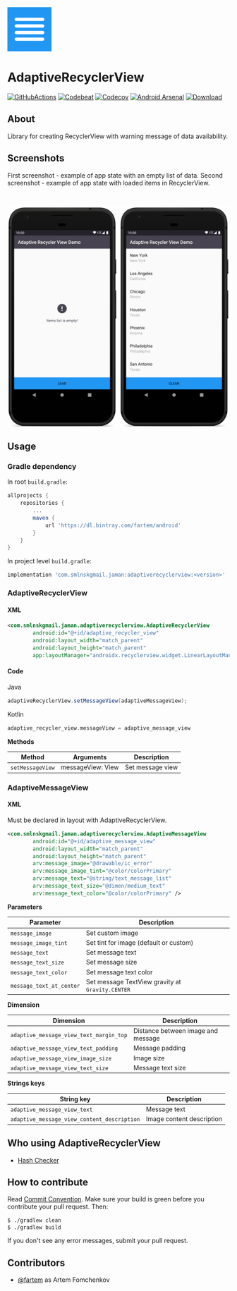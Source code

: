 <img src="media/logo/ic_app.png" height="100px" />

# AdaptiveRecyclerView

[![GitHubActions](https://github.com/fartem/adaptive-recycler-view/workflows/Build/badge.svg)](https://github.com/fartem/adaptive-recycler-view/actions?query=workflow%3ABuild)
[![Codebeat](https://codebeat.co/badges/820d5883-5346-41c1-a827-594d470ab38a)](https://codebeat.co/projects/github-com-fartem-adaptive-recycler-view-master)
[![Codecov](https://codecov.io/gh/fartem/adaptive-recycler-view/branch/master/graph/badge.svg)](https://codecov.io/gh/fartem/adaptive-recycler-view)
[![Android Arsenal](https://img.shields.io/badge/Android%20Arsenal-AdaptiveRecyclerView-brightgreen.svg?style=flat)](https://android-arsenal.com/details/1/8036)
[![Download](https://api.bintray.com/packages/fartem/android/com.smlnskgmail.jaman.adaptiverecyclerview/images/download.svg?version=1.1.0)](https://bintray.com/fartem/android/com.smlnskgmail.jaman.adaptiverecyclerview/1.0.0/link)

## About

Library for creating RecyclerView with warning message of data availability.

## Screenshots

First screenshot - example of app state with an empty list of data.
Second screenshot - example of app state with loaded items in RecyclerView.

<br/>
<p align="center">
  <img src="media/screenshots/screenshot_01.png" width="250" />
  <img src="media/screenshots/screenshot_02.png" width="250" />
</p>

## Usage

### Gradle dependency

In root `build.gradle`:

```gradle
allprojects {
    repositories {
        ...
        maven {
            url 'https://dl.bintray.com/fartem/android'
        }
    }
}
```

In project level `build.gradle`:

```gradle
implementation 'com.smlnskgmail.jaman:adaptiverecyclerview:<version>'
```

### AdaptiveRecyclerView

#### XML

```xml
<com.smlnskgmail.jaman.adaptiverecyclerview.AdaptiveRecyclerView
        android:id="@+id/adaptive_recycler_view"
        android:layout_width="match_parent"
        android:layout_height="match_parent"
        app:layoutManager="androidx.recyclerview.widget.LinearLayoutManager" />
```

#### Code

Java
```java
adaptiveRecyclerView.setMessageView(adaptiveMessageView);
```

Kotlin
```kotlin
adaptive_recycler_view.messageView = adaptive_message_view
```

__Methods__

| Method | Arguments | Description |
| --- | --- | --- |
| `setMessageView` | messageView: View | Set message view |

### AdaptiveMessageView

#### XML

Must be declared in layout with AdaptiveRecyclerView.

```xml
<com.smlnskgmail.jaman.adaptiverecyclerview.AdaptiveMessageView
        android:id="@+id/adaptive_message_view"
        android:layout_width="match_parent"
        android:layout_height="match_parent"
        arv:message_image="@drawable/ic_error"
        arv:message_image_tint="@color/colorPrimary"
        arv:message_text="@string/text_message_list"
        arv:message_text_size="@dimen/medium_text"
        arv:message_text_color="@color/colorPrimary" />
```

__Parameters__

| Parameter | Description |
| --- | --- |
| `message_image` | Set custom image |
| `message_image_tint` | Set tint for image (default or custom) |
| `message_text` | Set message text |
| `message_text_size` | Set message size |
| `message_text_color` | Set message text color |
| `message_text_at_center` | Set message TextView gravity at `Gravity.CENTER` |

__Dimension__

| Dimension | Description |
| --- | --- |
| `adaptive_message_view_text_margin_top` | Distance between image and message |
| `adaptive_message_view_text_padding` | Message padding |
| `adaptive_message_view_image_size` | Image size |
| `adaptive_message_view_text_size` | Message text size |

__Strings keys__

| String key | Description |
| --- | --- |
| `adaptive_message_view_text` | Message text |
| `adaptive_message_view_content_description` | Image content description |

## Who using AdaptiveRecyclerView

* [Hash Checker](https://github.com/fartem/hash-checker)

## How to contribute

Read [Commit Convention](https://github.com/fartem/repository-rules/blob/master/commit-convention/COMMIT_CONVENTION.md). Make sure your build is green before you contribute your pull request. Then:

```shell
$ ./gradlew clean
$ ./gradlew build
```

If you don't see any error messages, submit your pull request.

## Contributors

* [@fartem](https://github.com/fartem) as Artem Fomchenkov
